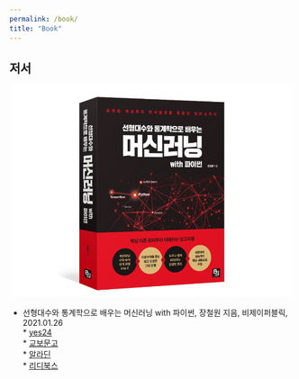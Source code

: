 ```yaml
---
permalink: /book/
title: "Book"
---
```


## 저서    

<center><img src="/assets/images/book/ml_by_la_stat.png" width="500"></center>  

* 선형대수와 통계학으로 배우는 머신러닝 with 파이썬, 장철원 지음, 비제이퍼블릭, 2021.01.26   
      * [yes24](http://www.yes24.com/Product/Goods/97032765?OzSrank=1)   
      * [교보문고](http://www.kyobobook.co.kr/product/detailViewKor.laf?ejkGb=KOR&mallGb=KOR&barcode=9791165920395&orderClick=LAG&Kc=)  
      * [알라딘](https://www.aladin.co.kr/shop/wproduct.aspx?ItemId=262038358)   
      * [리디북스](https://ridibooks.com/books/3780000100?_s=search&_q=%EC%9E%A5%EC%B2%A0%EC%9B%90)
